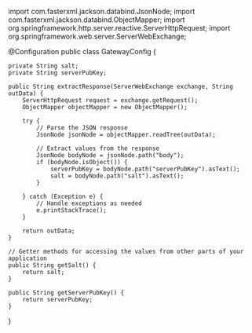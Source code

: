import com.fasterxml.jackson.databind.JsonNode;
import com.fasterxml.jackson.databind.ObjectMapper;
import org.springframework.http.server.reactive.ServerHttpRequest;
import org.springframework.web.server.ServerWebExchange;

@Configuration
public class GatewayConfig {

    private String salt;
    private String serverPubKey;

    public String extractResponse(ServerWebExchange exchange, String outData) {
        ServerHttpRequest request = exchange.getRequest();
        ObjectMapper objectMapper = new ObjectMapper();

        try {
            // Parse the JSON response
            JsonNode jsonNode = objectMapper.readTree(outData);

            // Extract values from the response
            JsonNode bodyNode = jsonNode.path("body");
            if (bodyNode.isObject()) {
                serverPubKey = bodyNode.path("serverPubKey").asText();
                salt = bodyNode.path("salt").asText();
            }

        } catch (Exception e) {
            // Handle exceptions as needed
            e.printStackTrace();
        }

        return outData;
    }

    // Getter methods for accessing the values from other parts of your application
    public String getSalt() {
        return salt;
    }

    public String getServerPubKey() {
        return serverPubKey;
    }
}
